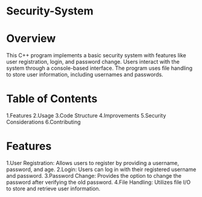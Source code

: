 # Security-System
# Overview
This C++ program implements a basic security system with features like user registration, login, and password change. Users interact with the system through a console-based interface. The program uses file handling to store user information, including usernames and passwords.

# Table of Contents
1.Features
2.Usage
3.Code Structure
4.Improvements
5.Security Considerations
6.Contributing

# Features
1.User Registration: Allows users to register by providing a username, password, and age.
2.Login: Users can log in with their registered username and password.
3.Password Change: Provides the option to change the password after verifying the old password.
4.File Handling: Utilizes file I/O to store and retrieve user information.

#
